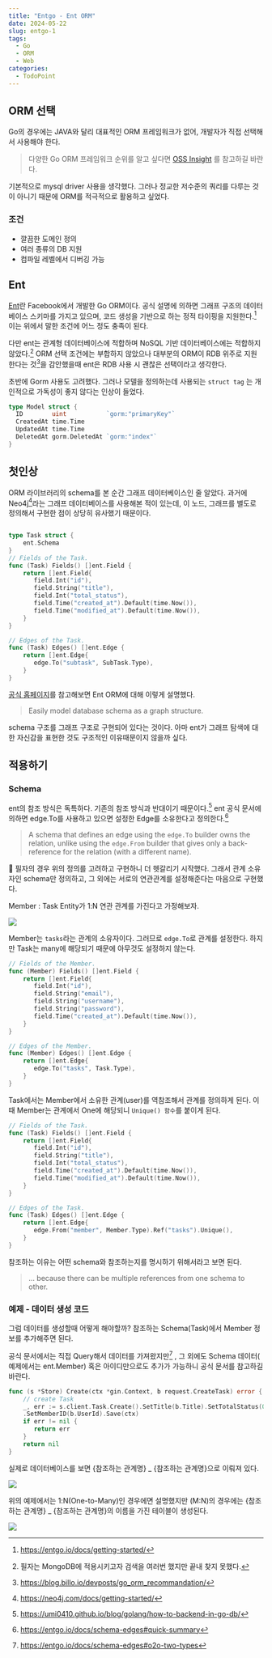 ```yaml
---
title: "Entgo - Ent ORM"
date: 2024-05-22
slug: entgo-1
tags:
  - Go
  - ORM
  - Web
categories:
  - TodoPoint
---
```


## ORM 선택

Go의 경우에는 JAVA와 달리 대표적인 ORM 프레임워크가 없어, 개발자가 직접 선택해서 사용해야 한다.

> 다양한 Go ORM 프레임워크 순위를 알고 싶다면 [OSS Insight](https://ossinsight.io/collections/golang-orm/) 를 참고하길 바란다.

기본적으로 mysql driver 사용을 생각했다. 그러나 정교한 저수준의 쿼리를 다루는 것이 아니기 때문에 ORM를 적극적으로 활용하고 싶었다.

### 조건

- 깔끔한 도메인 정의
- 여러 종류의 DB 지원
- 컴파일 레벨에서 디버깅 가능

## Ent

[Ent](https://entgo.io/docs/getting-started/)란 Facebook에서 개발한 Go ORM이다. 공식 설명에 의하면 그래프 구조의 데이터베이스 스키마를 가지고 있으며, 코드 생성을 기반으로 하는 정적 타이핑을 지원한다.[^1] 이는 위에서 말한 조건에 어느 정도 충족이 된다.

다만 ent는 관계형 데이터베이스에 적합하며 NoSQL 기반 데이터베이스에는 적합하지 않았다.[^2] ORM 선택 조건에는 부합하지 않았으나 대부분의 ORM이 RDB 위주로 지원한다는 것[^3]을 감안했을때 ent은 RDB 사용 시 괜찮은 선택이라고 생각한다.

초반에 Gorm 사용도 고려했다. 그러나 모델을 정의하는데 사용되는 `struct tag` 는 개인적으로 가독성이 좋지 않다는 인상이 들었다.

```go
type Model struct {
  ID        uint           `gorm:"primaryKey"`
  CreatedAt time.Time
  UpdatedAt time.Time
  DeletedAt gorm.DeletedAt `gorm:"index"`
}
```

## 첫인상

ORM 라이브러리의 schema를 본 순간 그래프 데이터베이스인 줄 알았다. 과거에 Neo4j[^4]라는 그래프 데이터베이스를 사용해본 적이 있는데, 이 노드, 그래프를 별도로 정의해서 구현한 점이 상당히 유사했기 때문이다.

```go

type Task struct {
    ent.Schema
}
// Fields of the Task.
func (Task) Fields() []ent.Field {
    return []ent.Field{
       field.Int("id"),
       field.String("title"),
       field.Int("total_status"),
       field.Time("created_at").Default(time.Now()),
       field.Time("modified_at").Default(time.Now()),
    }
}

// Edges of the Task.
func (Task) Edges() []ent.Edge {
    return []ent.Edge{
       edge.To("subtask", SubTask.Type),
    }
}
```

[공식 홈페이지](https://entgo.io/docs/getting-started/)를 참고해보면 Ent ORM에 대해 이렇게 설명했다.

> Easily model database schema as a graph structure.

schema 구조를 그래프 구조로 구현되어 있다는 것이다. 아마 ent가 그래프 탐색에 대한 자신감을 표현한 것도 구조적인 이유때문이지 않을까 싶다.

## 적용하기

### Schema

ent의 참조 방식은 독특하다. 기존의 참조 방식과 반대이기 때문이다.[^5]
ent 공식 문서에 의하면 edge.To를 사용하고 있으면 설정한 Edge를 소유한다고 정의한다.[^6]

> A schema that defines an edge using the `edge.To` builder owns the relation, unlike using the `edge.From` builder that gives only a back-reference for the relation (with a different name).

🤔 필자의 경우 위의 정의를 고려하고 구현하니 더 헷갈리기 시작했다. 그래서 관계 소유자인 schema만 정의하고, 그 외에는 서로의 연관관계를 설정해준다는 마음으로 구현했다.

Member : Task Entity가 1:N 연관 관계를 가진다고 가정해보자.

![](img1.png)

Member는 `tasks`라는 관계의 소유자이다. 그러므로 `edge.To`로 관계를 설정한다. 하지만 Task는 many에 해당되기 때문에 아무것도 설정하지 않는다.

```go
// Fields of the Member.
func (Member) Fields() []ent.Field {
    return []ent.Field{
       field.Int("id"),
       field.String("email"),
       field.String("username"),
       field.String("password"),
       field.Time("created_at").Default(time.Now()),
    }
}

// Edges of the Member.
func (Member) Edges() []ent.Edge {
    return []ent.Edge{
       edge.To("tasks", Task.Type),
    }
}
```

Task에서는 Member에서 소유한 관계(user)를 역참조해서 관계를 정의하게 된다. 이때 Member는 관계에서 One에 해당되니 `Unique() 함수`를 붙이게 된다.

```go
// Fields of the Task.
func (Task) Fields() []ent.Field {
    return []ent.Field{
       field.Int("id"),
       field.String("title"),
       field.Int("total_status"),
       field.Time("created_at").Default(time.Now()),
       field.Time("modified_at").Default(time.Now()),
    }
}

// Edges of the Task.
func (Task) Edges() []ent.Edge {
    return []ent.Edge{
       edge.From("member", Member.Type).Ref("tasks").Unique(),
    }
}
```

참조하는 이유는 어떤 schema와 참조하는지를 명시하기 위해서라고 보면 된다.

> ... because there can be multiple references from one schema to other.

### 예제 - 데이터 생성 코드

그럼 데이터를 생성할때 어떻게 해야할까? 참조하는 Schema(Task)에서 Member 정보를 추가해주면 된다.

공식 문서에서는 직접 Query해서 데이터를 가져왔지만[^7] , 그 외에도 Schema 데이터( 예제에서는 ent.Member) 혹은 아이디만으로도 추가가 가능하니 공식 문서를 참고하길 바란다.

```go
func (s *Store) Create(ctx *gin.Context, b request.CreateTask) error {
    // create Task
    _, err := s.client.Task.Create().SetTitle(b.Title).SetTotalStatus(0)
    .SetMemberID(b.UserId).Save(ctx)
    if err != nil {
       return err
    }
    return nil
}
```

실제로 데이터베이스를 보면 {참조하는 관계명} \_ {참조하는 관계명}으로 이뤄져 있다.

![](img2.png)

위의 예제에서는 1:N(One-to-Many)인 경우에면 설명했지만 (M:N)의 경우에는 {참조하는 관계명} \_ {참조하는 관계명}의 이름을 가진 테이블이 생성된다.

![](img3.png)

[^1]: https://entgo.io/docs/getting-started/
[^2]: 필자는 MongoDB에 적용시키고자 검색을 여러번 했지만 끝내 찾지 못했다.
[^3]: https://blog.billo.io/devposts/go_orm_recommandation/
[^4]: https://neo4j.com/docs/getting-started/
[^5]: https://umi0410.github.io/blog/golang/how-to-backend-in-go-db/
[^6]: https://entgo.io/docs/schema-edges#quick-summary
[^7]: https://entgo.io/docs/schema-edges#o2o-two-types
